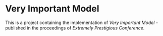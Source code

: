 # Very Important Model

This is a project containing the implementation of *Very Important
Model* - published in the proceedings of *Extremely Prestigious
Conference*.
